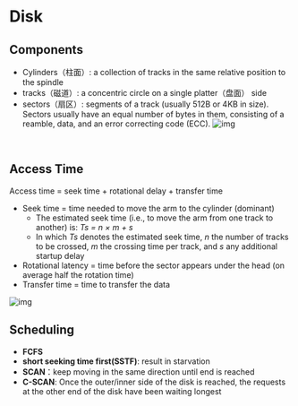 # Disk

## Components
- Cylinders（柱面）: a collection of tracks in the same relative position to the spindle
- tracks（磁道）: a concentric circle on a single platter（盘面） side
- sectors（扇区）: segments of a track (usually 512B or 4KB in size). Sectors usually have an equal number of bytes in them, consisting of a reamble, data, and an error correcting code (ECC).
![img](https://raw.githubusercontent.com/lakerschampions/Notes_in_School/master/Operating%20System/img/hard_disk.png)
<br>

## Access Time
Access time = seek time + rotational delay + transfer time
- Seek time = time needed to move the arm to the cylinder (dominant)
  - The estimated seek time (i.e., to move the arm from one track to another) is: *Ts = n × m + s* 
  - In which *Ts* denotes the estimated seek time, *n* the number of tracks to be crossed, *m* the crossing time per track, and *s* any additional startup delay
- Rotational latency = time before the sector appears under the head (on average half the rotation time)
- Transfer time = time to transfer the data

![img](https://raw.githubusercontent.com/lakerschampions/Notes_in_School/master/Operating%20System/img/access_time.png)
<br>

## Scheduling
- **FCFS**
- **short seeking time first(SSTF)**: result in starvation
- **SCAN**：keep moving in the same direction until end is reached 
- **C-SCAN**: Once the outer/inner side of the disk is reached, the requests at the other end of the disk have been waiting longest
